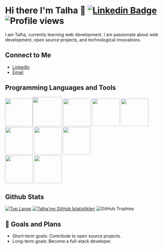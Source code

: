 
# Hi there I'm Talha 👋 [![Linkedin Badge](https://img.shields.io/badge/-TalhaTopaloglu-blue?style=flat-square&logo=Linkedin&logoColor=white&link=https://www.linkedin.com/in/talha-topaloglu/)](https://www.linkedin.com/in/talha-topaloglu/) ![Profile views](https://komarev.com/ghpvc/?username=TalhaTopaloglu&color=blue)

I am Talha, currently learning web development. I am passionate about web development, open source projects, and technological innovations.

## Connect to Me
- [LinkedIn](https://www.linkedin.com/in/talha-topaloglu/)
- [Email](mailto:talhatopaloglu9@gmail.com)

## Programming Languages and Tools
<img src='https://www.innovaajans.com/wp-content/uploads/2017/01/html-web_tasarim.png' width='90'/><img src='https://img-resize-cdn.joshmartin.ch/768x0%2Cc3537b9f46b5f6055fbc8b4cd03b6b2cc63fc2eefd3d8cd9f0c9f99a5933e496/https://joshmartin.ch/app/uploads/2017/10/css3.svg' width='95'/>
<img src='https://upload.wikimedia.org/wikipedia/commons/thumb/9/99/Unofficial_JavaScript_logo_2.svg/1200px-Unofficial_JavaScript_logo_2.svg.png' width='90'/> 
<img src='https://upload.wikimedia.org/wikipedia/commons/thumb/4/47/React.svg/1200px-React.svg.png' width='90'/> 
<img src='https://upload.wikimedia.org/wikipedia/commons/thumb/b/b2/Bootstrap_logo.svg/2560px-Bootstrap_logo.svg.png' width='90'/> 
<img src='https://upload.wikimedia.org/wikipedia/commons/thumb/2/29/Postgresql_elephant.svg/1200px-Postgresql_elephant.svg.png' width='90'/> 
<img src='https://encrypted-tbn0.gstatic.com/images?q=tbn:ANd9GcT8i4zPog-0j0JR_yZglxPhTPZXxN2iMTQ3Dw&s' width='90'/> 
<img src='https://git-scm.com/images/logos/downloads/Git-Icon-1788C.png' width='90'/> <br>
<img src='https://ms-azuretools.gallerycdn.vsassets.io/extensions/ms-azuretools/vscode-docker/1.29.1/1714590328016/Microsoft.VisualStudio.Services.Icons.Default' width='90'/> <img src='https://upload.wikimedia.org/wikipedia/tr/thumb/2/2e/Java_Logo.svg/1200px-Java_Logo.svg.png' width='90'/>

## Github Stats
[![Top Langs](https://github-readme-stats.vercel.app/api/top-langs/?username=TalhaTopaloglu&langs_count=8)](https://github.com/TalhaTopaloglu/github-readme-stats)
[![Talha'nın GitHub İstatistikleri](https://github-readme-stats.vercel.app/api?username=TalhaTopaloglu)](https://github.com/TalhaTopaloglu/github-readme-stats)
![GitHub Trophies](https://github-profile-trophy.vercel.app/?username=TalhaTopaloglu&theme=radical&no-bg=true&no-frame=true&column=7&margin-w=15&margin-h=15)

## 🎯 Goals and Plans
- Short-term goals: Contribute to open source projects.
- Long-term goals: Become a full-stack developer.

